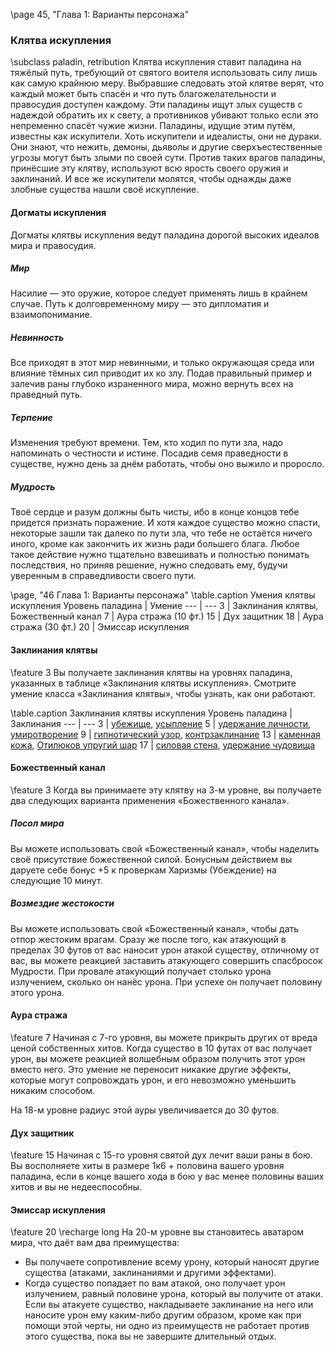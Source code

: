 \page 45, "Глава 1: Варианты персонажа"
### Клятва искупления
\subclass paladin, retribution
Клятва искупления ставит паладина на тяжёлый путь, требующий от святого воителя использовать силу лишь как самую крайнюю меру. Выбравшие следовать этой клятве верят, что каждый может быть спасён и что путь благожелательности и правосудия доступен каждому. Эти паладины ищут злых существ с надеждой обратить их к свету, а противников убивают только если это непременно спасёт чужие жизни. Паладины, идущие этим путём, известны как искупители.
Хоть искупители и идеалисты, они не дураки. Они знают, что нежить, демоны, дьяволы и другие сверхъестественные угрозы могут быть злыми по своей сути. Против таких врагов паладины, принёсшие эту клятву, используют всю ярость своего оружия и заклинаний. И все же искупители молятся, чтобы однажды даже злобные существа нашли своё искупление.

#### Догматы искупления
Догматы клятвы искупления ведут паладина дорогой высоких идеалов мира и правосудия.

##### Мир
Насилие — это оружие, которое следует применять лишь в крайнем случае. Путь к долговременному миру — это дипломатия и взаимопонимание.

##### Невинность
Все приходят в этот мир невинными, и только окружающая среда или влияние тёмных сил приводит их ко злу. Подав правильный пример и залечив раны глубоко израненного мира, можно вернуть всех на праведный путь.

##### Терпение
Изменения требуют времени. Тем, кто ходил по пути зла, надо напоминать о честности и истине. Посадив семя праведности в существе, нужно день за днём работать, чтобы оно выжило и проросло.

##### Мудрость
Твоё сердце и разум должны быть чисты, ибо в конце концов тебе придется признать поражение. И хотя каждое существо можно спасти, некоторые зашли так далеко по пути зла, что тебе не остаётся ничего иного, кроме как закончить их жизнь ради большего блага. Любое такое действие нужно тщательно взвешивать и полностью понимать последствия, но приняв решение, нужно следовать ему, будучи уверенным в справедливости своего пути.

\page, "46 Глава 1: Варианты персонажа"
\table.caption Умения клятвы искупления
Уровень паладина | Умение
--- | ---
3 | Заклинания клятвы, Божественный канал
7 | Аура стража (10 фт.)
15 | Дух защитник
18 | Аура стража (30 фт.)
20 | Эмиссар искупления

#### Заклинания клятвы
\feature 3
Вы получаете заклинания клятвы на уровнях паладина, указанных в таблице «Заклинания клятвы искупления». Смотрите умение класса «Заклинания клятвы», чтобы узнать, как они работают.

\table.caption Заклинания клятвы искупления
Уровень паладина | Заклинания
--- | ---
3 | [убежище](sanctuary), [усыпление](sleep)
5 | [удержание личности](hold_person), [умиротворение](calm_emotions)
9 | [гипнотический узор](hypnotic_pattern), [контрзаклинание](counterspell)
13 | [каменная кожа](stoneskin), [Отилюков упругий шар](Otilukes_resilient_sphere)
17 | [силовая стена](wall_of_force), [удержание чудовища](hold_monster)

#### Божественный канал
\feature 3
Когда вы принимаете эту клятву на 3-м уровне, вы получаете два следующих варианта применения «Божественного канала».

##### Посол мира
Вы можете использовать свой «Божественный канал», чтобы наделить своё присутствие божественной силой. Бонусным действием вы даруете себе бонус +5 к проверкам Харизмы (Убеждение) на следующие 10 минут.

##### Возмездие жестокости
Вы можете использовать свой «Божественный канал», чтобы дать отпор жестоким врагам. Сразу же после того, как атакующий в пределах 30 футов от вас наносит урон атакой существу, отличному от вас, вы можете реакцией заставить атакующего совершить спасбросок Мудрости. При провале атакующий получает столько урона излучением, сколько он нанёс урона. При успехе он получает половину этого урона.

#### Аура стража
\feature 7
Начиная с 7-го уровня, вы можете прикрыть других от вреда ценой собственных хитов. Когда существо в 10 футах от вас получает урон, вы можете реакцией волшебным образом получить этот урон вместо него. Это умение не переносит никакие другие эффекты, которые могут сопровождать урон, и его невозможно уменьшить никаким способом.

На 18-м уровне радиус этой ауры увеличивается до 30 футов.

#### Дух защитник
\feature 15
Начиная с 15-го уровня святой дух лечит ваши раны в бою. Вы восполняете хиты в размере 1к6 + половина вашего уровня паладина, если в конце вашего хода в бою у вас менее половины ваших хитов и вы не недееспособны.

#### Эмиссар искупления
\feature 20
\recharge long
На 20-м уровне вы становитесь аватаром мира, что даёт вам два преимущества:
- Вы получаете сопротивление всему урону, который наносят другие существа (атаками, заклинаниями и другими эффектами).
- Когда существо попадает по вам атакой, оно получает урон излучением, равный половине урона, который вы получите от атаки.
Если вы атакуете существо, накладываете заклинание на него или наносите урон ему каким-либо другим образом, кроме как при помощи этой черты, ни одно из преимуществ не работает против этого существа, пока вы не завершите длительный отдых.
